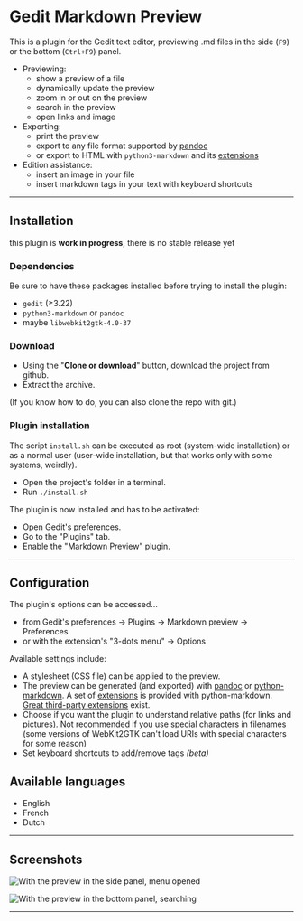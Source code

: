 # Gedit Markdown Preview

<!-- TODO

- [ ] checkboxs individuelles pour les sous-extensions de "extra" ? https://python-markdown.github.io/extensions/
- [ ] help labels and links for pandoc too!
- [ ] CSS for admonitions
- [ ] cesser les zouaveries avec pandoc et les pre-strings/post-strings, il y a de vraies options 
- [ ] compléter les descriptions des schémas
- [ ] se souvenir du splitter
- [ ] ajouter le réglage pour le splitter dans les préférences

~     TODO -->

This is a plugin for the Gedit text editor, previewing .md files in the side (`F9`) or the bottom (`Ctrl+F9`) panel.

<!-- Main features (version 0.8): -->

- Previewing:
	- show a preview of a file
	- dynamically update the preview
	- zoom in or out on the preview
	- search in the preview
	- open links and image
- Exporting:
	- print the preview
	- export to any file format supported by [pandoc](https://pandoc.org/)
	- or export to HTML with `python3-markdown` and its [extensions](https://python-markdown.github.io/extensions/)
- Edition assistance:
	- insert an image in your file
	- insert markdown tags in your text with keyboard shortcuts

----

## Installation

this plugin is **work in progress**, there is no stable release yet

### Dependencies

Be sure to have these packages installed before trying to install the plugin:

- `gedit` (≥3.22)
- `python3-markdown` or `pandoc`
- maybe `libwebkit2gtk-4.0-37`

### Download

- Using the "**Clone or download**" button, download the project from github.
- Extract the archive.

(If you know how to do, you can also clone the repo with git.)

### Plugin installation

The script `install.sh` can be executed as root (system-wide installation) or as a normal user (user-wide installation, but that works only with some systems, weirdly).

- Open the project's folder in a terminal.
- Run `./install.sh`

The plugin is now installed and has to be activated:

- Open Gedit's preferences.
- Go to the "Plugins" tab.
- Enable the "Markdown Preview" plugin.

----

## Configuration

The plugin's options can be accessed…

- from Gedit's preferences → Plugins → Markdown preview → Preferences
- or with the extension's "3-dots menu" → Options

Available settings include:

- A stylesheet (CSS file) can be applied to the preview.
- The preview can be generated (and exported) with [pandoc](https://pandoc.org/) or [python-markdown](https://python-markdown.github.io/). A set of [extensions](https://python-markdown.github.io/extensions/) is provided with python-markdown. [Great third-party extensions](https://facelessuser.github.io/pymdown-extensions/) exist.
- Choose if you want the plugin to understand relative paths (for links and pictures). Not recommended if you use special characters in filenames (some versions of WebKit2GTK can't load URIs with special characters for some reason)
- Set keyboard shortcuts to add/remove tags *(beta)*

## Available languages

- English
- French
- Dutch

----

## Screenshots

![With the preview in the side panel, menu opened](https://i.imgur.com/wo2pUrR.png)

![With the preview in the bottom panel, searching](https://i.imgur.com/NaVogWH.png)

----

